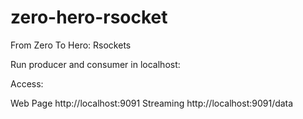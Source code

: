 # zero-hero-rsocket
From Zero To Hero: Rsockets

Run producer and consumer in localhost:

Access: 

   Web Page http://localhost:9091
   Streaming http://localhost:9091/data
